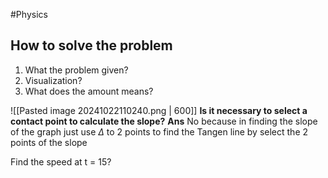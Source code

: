 #Physics 
## How to solve the problem
1. What the problem given?
2. Visualization?
3. What does the amount means?

![[Pasted image 20241022110240.png | 600]]
**Is it necessary to select a contact point to calculate the slope?**
**Ans** No because in finding the slope of the graph just use $\Delta$ to 2 points to find the Tangen line by select the 2 points of the slope

Find the speed at t = 15?
